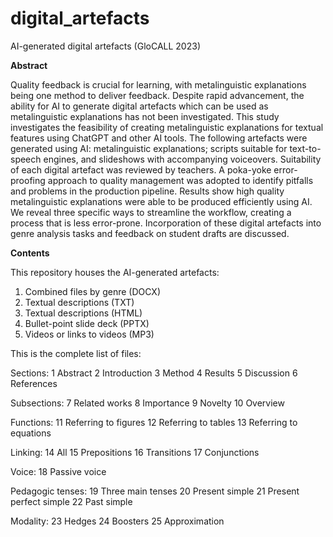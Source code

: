 # digital_artefacts
AI-generated digital artefacts (GloCALL 2023)

**Abstract**

Quality feedback is crucial for learning, with metalinguistic explanations being one method to deliver feedback. Despite rapid advancement, the ability for AI to generate digital artefacts which can be used as metalinguistic explanations has not been investigated. This study investigates the feasibility of creating metalinguistic explanations for textual features using ChatGPT and other AI tools. The following artefacts were generated using AI: metalinguistic explanations; scripts suitable for text-to-speech engines, and slideshows with accompanying voiceovers. Suitability of each digital artefact was reviewed by teachers. A poka-yoke error-proofing approach to quality management was adopted to identify pitfalls and problems in the production pipeline. Results show high quality metalinguistic explanations were able to be produced efficiently using AI. We reveal three specific ways to streamline the workflow, creating a process that is less error-prone. Incorporation of these digital artefacts into genre analysis tasks and feedback on student drafts are discussed.

**Contents**

This repository houses the AI-generated artefacts:
1. Combined files by genre (DOCX)
2. Textual descriptions (TXT)
3. Textual descriptions (HTML)
4. Bullet-point slide deck (PPTX)
5. Videos or links to videos (MP3)

This is the complete list of files:

Sections:
1 Abstract
2 Introduction
3 Method
4 Results
5 Discussion 
6 References

Subsections:
7 Related works
8 Importance
9 Novelty
10 Overview

Functions:
11 Referring to figures
12 Referring to tables
13 Referring to equations

Linking:
14  All
15 Prepositions
16 Transitions
17 Conjunctions

Voice:
18 Passive voice

Pedagogic tenses:
19 Three main tenses
20 Present simple
21 Present perfect simple
22 Past simple

Modality:
23 Hedges
24 Boosters
25 Approximation

